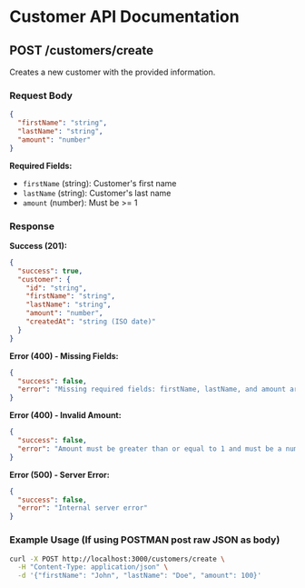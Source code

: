 # Customer API Documentation

## POST /customers/create

Creates a new customer with the provided information.

### Request Body
```json
{
  "firstName": "string",
  "lastName": "string", 
  "amount": "number"
}
```

**Required Fields:**
- `firstName` (string): Customer's first name
- `lastName` (string): Customer's last name  
- `amount` (number): Must be >= 1

### Response

**Success (201):**
```json
{
  "success": true,
  "customer": {
    "id": "string",
    "firstName": "string",
    "lastName": "string",
    "amount": "number",
    "createdAt": "string (ISO date)"
  }
}
```

**Error (400) - Missing Fields:**
```json
{
  "success": false,
  "error": "Missing required fields: firstName, lastName, and amount are required"
}
```

**Error (400) - Invalid Amount:**
```json
{
  "success": false,
  "error": "Amount must be greater than or equal to 1 and must be a number"
}
```

**Error (500) - Server Error:**
```json
{
  "success": false,
  "error": "Internal server error"
}
```

### Example Usage (If using POSTMAN post raw JSON as body)
```bash
curl -X POST http://localhost:3000/customers/create \
  -H "Content-Type: application/json" \
  -d '{"firstName": "John", "lastName": "Doe", "amount": 100}'
```